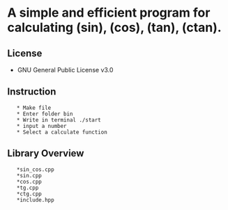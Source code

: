 # A simple and efficient program for calculating (sin), (cos), (tan), (ctan).

## License
* GNU General Public License v3.0

## Instruction
       * Make file
       * Enter folder bin
       * Write in terminal ./start
       * input a number
       * Select a calculate function

## Library Overview
       *sin_cos.cpp
       *sin.cpp
       *cos.cpp
       *tg.cpp
       *ctg.cpp
       *include.hpp



